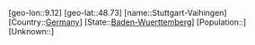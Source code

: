 ﻿---
location: [48.73,9.12]
type: City
tags:
- geo/City


SpocWebEntityId: 34637
isDeleted: false
confidential: public

---
[geo-lon::9.12]
[geo-lat::48.73]
[name::Stuttgart-Vaihingen]
[Country::[Germany](geo/Continent/Europe/Germany.md)]
[State::[Baden-Wuerttemberg](geo/Continent/Europe/Germany/Baden-Wuerttemberg.md)]
[Population::]
[Unknown::]

